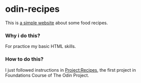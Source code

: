 # odin-recipes
This is [a simple website](https://cyberbug2077.github.io/odin-recipes/) about some food recipes. 

### Why i do this?
For practice my basic HTML skills.

### How to do this?
I just followed instructions in [Project:Recipes](https://www.theodinproject.com/lessons/foundations-recipes#setting-up-your-projects-github-repository), the first project in Foundations Course of The Odin Project.